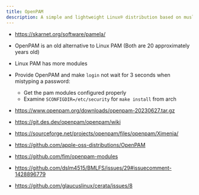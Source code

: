 ```yaml
---
title: OpenPAM
description: A simple and lightweight Linux® distribution based on musl libc and toybox
---
```


- https://skarnet.org/software/pamela/
- OpenPAM is an old alternative to Linux PAM (Both are 20 approximately years old)
- Linux PAM has more modules

- Provide OpenPAM and make `login` not wait for 3 seconds when mistyping a password:
  - Get the pam modules configured properly
  - Examine `SCONFIGDIR=/etc/security` for `make install` from arch

- https://www.openpam.org/downloads/openpam-20230627.tar.gz
- https://git.des.dev/openpam/openpam/wiki

- https://sourceforge.net/projects/openpam/files/openpam/Ximenia/

- https://github.com/apple-oss-distributions/OpenPAM
- https://github.com/fim/openpam-modules
- https://github.com/dslm4515/BMLFS/issues/29#issuecomment-1428896779
- https://github.com/glaucuslinux/cerata/issues/8
